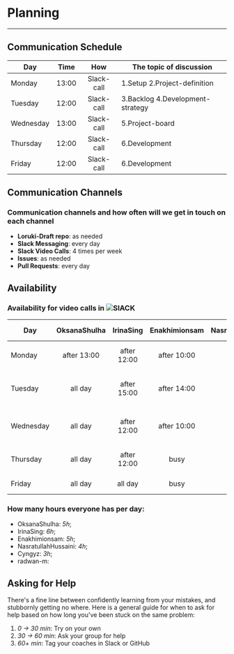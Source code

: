 # Planning

---

## Communication Schedule

| Day       | Time  |    How     | The topic of discussion          |
| --------- | :---: | :--------: | -------------------------------- |
| Monday    | 13:00 | Slack-call | 1.Setup 2.Project-definition     |
| Tuesday   | 12:00 | Slack-call | 3.Backlog 4.Development-strategy |
| Wednesday | 13:00 | Slack-call | 5.Project-board                  |
| Thursday  | 12:00 | Slack-call | 6.Development                    |
| Friday    | 12:00 | Slack-call | 6.Development                    |

## Communication Channels

### Communication channels and how often will we get in touch on each channel

- **Loruki-Draft repo**: as needed
- **Slack Messaging**: every day
- **Slack Video Calls**: 4 times per week
- **Issues**: as needed
- **Pull Requests**: every day

## Availability

### Availability for video calls in ![SlACK](https://img.shields.io/badge/Slack-4A154B?style=for-the-badge&logo=slack&logoColor=white)

| Day       | OksanaShulha |  IrinaSing  | Enakhimionsam | NasratullahHussaini |         Cyngyz          | radwan-m |
| --------- | :----------: | :---------: | :-----------: | :-----------------: | :---------------------: | -------- |
| Monday    | after 13:00  | after 12:00 |  after 10:00  |       all day       |   between 12:00-14:00   |          |
| Tuesday   |   all day    | after 15:00 |  after 14:00  |       all day       | 12:00-14:00 after 18:00 |          |
| Wednesday |   all day    | after 12:00 |  after 10:00  |     after 13:00     | 12:00-14:00 after 18:00 |          |
| Thursday  |   all day    | after 12:00 |     busy      |       all day       |   between 12:00-14:00   |          |
| Friday    |   all day    |   all day   |     busy      |       all day       |       after 18:00       |          |

### How many hours everyone has per day:

- OksanaShulha: _5h_;
- IrinaSing: _6h_;
- Enakhimionsam: _5h_;
- NasratullahHussaini: _4h_;
- Cyngyz: _3h_;
- radwan-m:

## Asking for Help

There's a fine line between confidently learning from your mistakes, and stubbornly getting no where. Here is a general guide for when to ask for help based on how long you've been stuck on the same problem:

1. _0 -> 30 min_: Try on your own
2. _30 -> 60 min_: Ask your group for help
3. _60+ min_: Tag your coaches in Slack or GitHub
